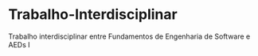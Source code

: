 # Trabalho-Interdisciplinar
Trabalho interdisciplinar entre Fundamentos de Engenharia de Software e AEDs I
